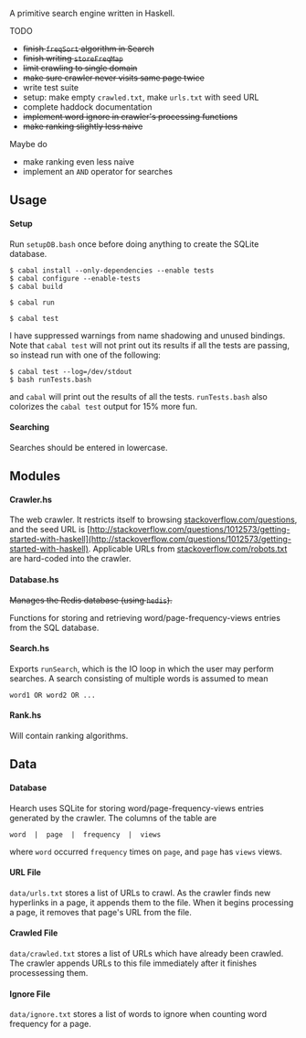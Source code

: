 A primitive search engine written in Haskell.

TODO
  * ~~finish `freqSort` algorithm in Search~~
  * ~~finish writing `storeFreqMap`~~
  * ~~limit crawling to single domain~~
  * ~~make sure crawler never visits same page twice~~
  * write test suite
  * setup: make empty `crawled.txt`, make `urls.txt` with seed URL
  * complete haddock documentation
  * ~~implement word ignore in crawler's processing functions~~
  * ~~make ranking slightly less naive~~

Maybe do
  * make ranking even less naive
  * implement an `AND` operator for searches

## Usage

#### Setup

Run `setupDB.bash` once before doing anything to create the SQLite database.

    $ cabal install --only-dependencies --enable tests
    $ cabal configure --enable-tests
    $ cabal build

    $ cabal run

    $ cabal test

I have suppressed warnings from name shadowing and unused bindings. Note that
`cabal test` will not print out its results if all the tests are passing, so
instead run with one of the following:

    $ cabal test --log=/dev/stdout
    $ bash runTests.bash

and `cabal` will print out the results of all the tests. `runTests.bash`
also colorizes the `cabal test` output for 15% more fun.

#### Searching

Searches should be entered in lowercase.

## Modules

#### Crawler.hs

The web crawler. It restricts itself to browsing
[stackoverflow.com/questions](http://stackoverflow.com/questions), and the
seed URL is
[http://stackoverflow.com/questions/1012573/getting-started-with-haskell](http://stackoverflow.com/questions/1012573/getting-started-with-haskell).
Applicable URLs from
[stackoverflow.com/robots.txt](http://stackoverflow.com/robots.txt) are
hard-coded into the crawler.

#### Database.hs

~~Manages the Redis database (using `hedis`).~~

Functions for storing and retrieving word/page-frequency-views entries from the
SQL database.

#### Search.hs

Exports `runSearch`, which is the IO loop in which the user may perform
searches. A search consisting of multiple words is assumed to mean

    word1 OR word2 OR ...

#### Rank.hs

Will contain ranking algorithms.

## Data

#### Database

Hearch uses SQLite for storing word/page-frequency-views entries generated by the
crawler. The columns of the table are

    word  |  page  |  frequency  |  views

where `word` occurred `frequency` times on `page`, and `page` has `views`
views.


#### URL File

`data/urls.txt` stores a list of URLs to crawl. As the crawler finds new
hyperlinks in a page, it appends them to the file. When it begins processing
a page, it removes that page's URL from the file.

#### Crawled File

`data/crawled.txt` stores a list of URLs which have already been crawled.
The crawler appends URLs to this file immediately after it finishes
processessing them.

#### Ignore File

`data/ignore.txt` stores a list of words to ignore when counting word
frequency for a page.
